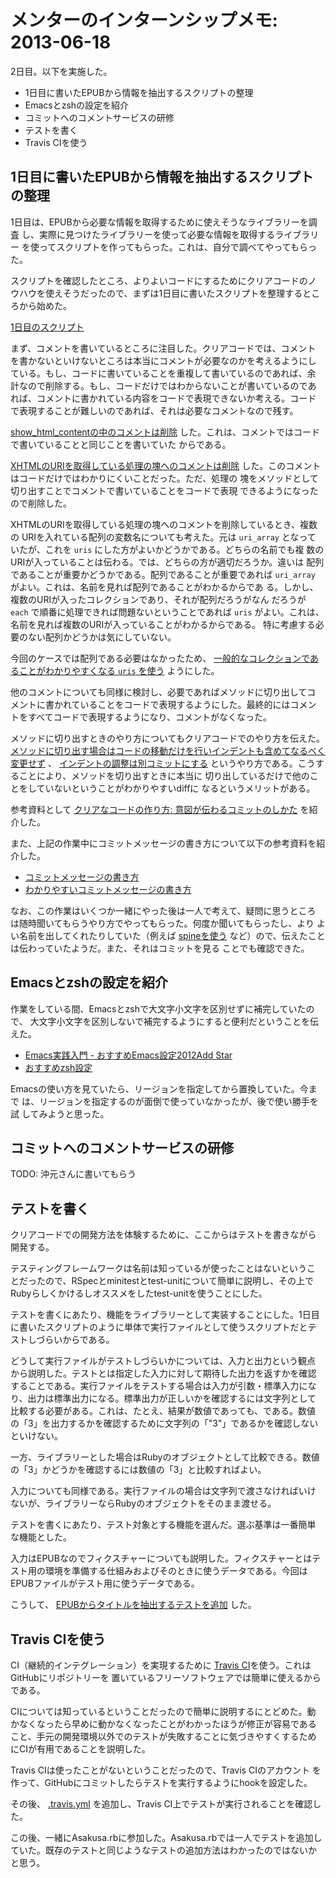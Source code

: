 # メンターのインターンシップメモ: 2013-06-18

2日目。以下を実施した。

- 1日目に書いたEPUBから情報を抽出するスクリプトの整理
- Emacsとzshの設定を紹介
- コミットへのコメントサービスの研修
- テストを書く
- Travis CIを使う

## 1日目に書いたEPUBから情報を抽出するスクリプトの整理

1日目は、EPUBから必要な情報を取得するために使えそうなライブラリーを調査
し、実際に見つけたライブラリーを使って必要な情報を取得するライブラリー
を使ってスクリプトを作ってもらった。これは、自分で調べてやってもらった。

スクリプトを確認したところ、よりよいコードにするためにクリアコードのノ
ウハウを使えそうだったので、まずは1日目に書いたスクリプトを整理するとこ
ろから始めた。

[1日目のスクリプト](https://github.com/ranguba/epub-searcher/commit/d4c9e62641e58f07acd58f8333244d2a5d1a8a53)

まず、コメントを書いているところに注目した。クリアコードでは、コメント
を書かないといけないところは本当にコメントが必要なのかを考えるようにし
ている。もし、コードに書いていることを重複して書いているのであれば、余
計なので削除する。もし、コードだけではわからないことが書いているのであ
れば、コメントに書かれている内容をコードで表現できないか考える。コード
で表現することが難しいのであれば、それは必要なコメントなので残す。

[show_html_contentの中のコメントは削除](https://github.com/ranguba/epub-searcher/commit/b90d9e78e8fb271de38f8541c4114e1a51153e3b)
した。これは、コメントではコードで書いていることと同じことを書いていた
からである。

[XHTMLのURIを取得している処理の塊へのコメントは削除](https://github.com/ranguba/epub-searcher/commit/e76e638ebaddebee38b65008a12d1a7ead4adc91)
した。このコメントはコードだけではわかりにくいことだった。ただ、処理の
塊をメソッドとして切り出すことでコメントで書いていることをコードで表現
できるようになったので削除した。

XHTMLのURIを取得している処理の塊へのコメントを削除しているとき、複数の
URIを入れている配列の変数名についても考えた。元は `uri_array` となって
いたが、これを `uris` にした方がよいかどうかである。どちらの名前でも複
数のURIが入っていることは伝わる。では、どちらの方が適切だろうか。違いは
配列であることが重要かどうかである。配列であることが重要であれば
`uri_array` がよい。これは、名前を見れば配列であることがわかるからであ
る。しかし、複数のURIが入ったコレクションであり、それが配列だろうがなん
だろうが `each` で順番に処理できれば問題ないということであれば `uris`
がよい。これは、名前を見れば複数のURIが入っていることがわかるからである。
特に考慮する必要のない配列かどうかは気にしていない。

今回のケースでは配列である必要はなかったため、
[一般的なコレクションであることがわかりやすくなる `uris` を使う](https://github.com/ranguba/epub-searcher/commit/7f29960be09f053f73055649c410f95d69ed99fe)
ようにした。

他のコメントについても同様に検討し、必要であればメソッドに切り出してコ
メントに書かれていることをコードで表現するようにした。最終的にはコメン
トをすべてコードで表現するようになり、コメントがなくなった。

メソッドに切り出すときのやり方についてもクリアコードでのやり方を伝えた。
[メソッドに切り出す場合はコードの移動だけを行いインデントも含めてなるべく変更せず](https://github.com/ranguba/epub-searcher/commit/ab95bfaf93321fc02e80cafd33d30591207a07d3)
、
[インデントの調整は別コミットにする](https://github.com/ranguba/epub-searcher/commit/fed21db1281d34d6ed11c4a2c65ad22611633bdd)
というやり方である。こうすることにより、メソッドを切り出すときに本当に
切り出しているだけで他のことをしていないということがわかりやすいdiffに
なるというメリットがある。

参考資料として
[クリアなコードの作り方: 意図が伝わるコミットのしかた](http://www.clear-code.com/blog/2012/3/13.html)
を紹介した。

また、上記の作業中にコミットメッセージの書き方について以下の参考資料を紹介した。

- [コミットメッセージの書き方](http://www.clear-code.com/blog/2012/2/21.html)
- [わかりやすいコミットメッセージの書き方](http://www.clear-code.com/blog/2013/4/24.html)

なお、この作業はいくつか一緒にやった後は一人で考えて、疑問に思うところ
は随時聞いてもらうやり方でやってもらった。何度か聞いてもらったし、より
よい名前を出してくれたりしていた（例えば
[spineを使う](https://github.com/ranguba/epub-searcher/commit/0620442b52eb5a78dc78ec30506b8bd4dd269c5c)
など）ので、伝えたことは伝わっていたようだ。また、それはコミットを見る
ことでも確認できた。

## Emacsとzshの設定を紹介

作業をしている間、Emacsとzshで大文字小文字を区別せずに補完していたので、
大文字小文字を区別しないで補完するようにすると便利だということを伝えた。

- [Emacs実践入門 - おすすめEmacs設定2012Add Star](http://www.clear-code.com/blog/2012/3/20.html)
- [おすすめzsh設定](http://www.clear-code.com/blog/2011/9/5.html)

Emacsの使い方を見ていたら、リージョンを指定してから置換していた。今まで
は、リージョンを指定するのが面倒で使っていなかったが、後で使い勝手を試
してみようと思った。

## コミットへのコメントサービスの研修

TODO: 沖元さんに書いてもらう

## テストを書く

クリアコードでの開発方法を体験するために、ここからはテストを書きながら
開発する。

テスティングフレームワークは名前は知っているが使ったことはないというこ
とだったので、RSpecとminitestとtest-unitについて簡単に説明し、その上で
Rubyらしくかけるしオススメをしたtest-unitを使うことにした。

テストを書くにあたり、機能をライブラリーとして実装することにした。1日目
に書いたスクリプトのように単体で実行ファイルとして使うスクリプトだとテ
ストしづらいからである。

どうして実行ファイルがテストしづらいかについては、入力と出力という観点
から説明した。テストとは指定した入力に対して期待した出力を返すかを確認
することである。実行ファイルをテストする場合は入力が引数・標準入力にな
り、出力は標準出力になる。標準出力が正しいかを確認するには文字列として
比較する必要がある。これは、たとえ、結果が数値であっても、である。数値
の「3」を出力するかを確認するために文字列の「"3"」であるかを確認しない
といけない。

一方、ライブラリーとした場合はRubyのオブジェクトとして比較できる。数値
の「3」かどうかを確認するには数値の「3」と比較すればよい。

入力についても同様である。実行ファイルの場合は文字列で渡さなければいけ
ないが、ライブラリーならRubyのオブジェクトをそのまま渡せる。

テストを書くにあたり、テスト対象とする機能を選んだ。選ぶ基準は一番簡単
な機能とした。

入力はEPUBなのでフィクスチャーについても説明した。フィクスチャーとはテ
スト用の環境を準備する仕組みおよびそのときに使うデータである。今回は
EPUBファイルがテスト用に使うデータである。

こうして、
[EPUBからタイトルを抽出するテストを追加](https://github.com/ranguba/epub-searcher/commit/417dfdb604b9d60806bbdb81d967582fee88c4e7)
した。

## Travis CIを使う

CI（継続的インテグレーション）を実現するために
[Travis CI](https://travis-ci.org/)を使う。これはGitHubにリポジトリーを
置いているフリーソフトウェアでは簡単に使えるからである。

CIについては知っているということだったので簡単に説明するにとどめた。動
かなくなったら早めに動かなくなったことがわかったほうが修正が容易である
こと、手元の開発環境以外でのテストが失敗することに気づきやすくするため
にCIが有用であることを説明した。

Travis CIは使ったことがないということだったので、Travis CIのアカウント
を作って、GitHubにコミットしたらテストを実行するようにhookを設定した。

その後、
[.travis.yml](https://github.com/ranguba/epub-searcher/commit/f8d26ff2102aff5a0e0e1268cf23c83fcfe337a2)
を追加し、Travis CI上でテストが実行されることを確認した。

この後、一緒にAsakusa.rbに参加した。Asakusa.rbでは一人でテストを追加し
ていた。既存のテストと同じようなテストの追加方法はわかったのではないか
と思う。
